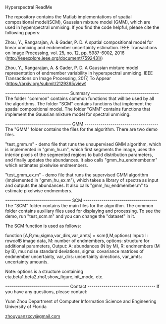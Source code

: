 Hyperspectral ReadMe

The repository contains the Matlab implementations of spatial compositional model(SCM), Gaussian mixture model (GMM), which are used in hyperspectral unmixing. If you find the code helpful, please cite the following papers: 

Zhou, Y., Rangarajan, A. & Gader, P. D. A spatial compositional model for linear unmixing and endmember uncertainty estimation. IEEE Transactions on Image Processing, vol. 25, no. 12, pp. 5987-6002, 2016 (http://ieeexplore.ieee.org/document/7592431/)

Zhou, Y., Rangarajan, A. & Gader, P. D. A Gaussian mixture model representation of endmember variability in hyperspectral unmixing. IEEE Transactions on Image Processing, 2017, To Appear
(https://arxiv.org/submit/2129365/view)

-------------------------------- Summary ----------------------------------
The folder "common" contains common functions that will be used by all the algorithms.
The folder "SCM" contains functions that implement the spatial compositional model.
The folder "GMM" contains functions that implement the Gaussian mixture model for spectral unmixing.

--------------------------------- GMM -------------------------------------
The "GMM" folder contains the files for the algorithm. There are two demo files. 

"test_gmm.m" - demo file that runs the unsupervised GMM algorithm, which is implemented in "gmm_hu.m", which first segments the image, uses the interior pixels of the segmented regions to build distribution parameters, and finally updates the abundances. It also calls "gmm_hu_endmember.m" which estimates pixelwise endmembers.

"test_gmm_ex.m" - demo file that runs the supervised GMM algorithm (implemented in "gmm_hu_ex.m"), which takes a library of spectra as input and outputs the abundances. It also calls "gmm_hu_endmember.m" to estimate pixelwise endmembers.

--------------------------------- SCM -------------------------------------
The "SCM" folder contains the main files for the algorithm. The common folder contains auxiliary files used for displaying and processing. To see the demo, run "test_scm.m" and you can change the "dataset" in it.

The SCM function is used as follows: 

function [A,R,mu,sigma,var_dirs,var_amts] = scm(I,M,options)
Input:
  I: row*col*B image data,
  M: number of endmembers,
  options: structure for additional parameters,
Output:
  A: abundances (N by M),
  R: endmembers (M by B),
  mu: noise standard deviations,
  sigma: covariance matrices of endmember uncertainty,
  var_dirs: uncertainty directions,
  var_amts: uncertainty amounts.

Note: options is a structure containing eta,beta1,beta2,rho1,show_figure,init_mode, etc.

-------------------------------- Contact ----------------------------------
If you have any questions, please contact:

Yuan Zhou 
Department of Computer Information Science and Engineering
University of Florida

zhouyuanzxcv@gmail.com

